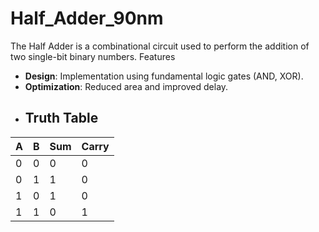 # Half_Adder_90nm
The Half Adder is a combinational circuit used to perform the addition of two single-bit binary numbers.
Features
- **Design**: Implementation using fundamental logic gates (AND, XOR).
- **Optimization**: Reduced area and improved delay.
- ## Truth Table
| A | B | Sum | Carry |
|---|---|-----|-------|
| 0 | 0 |  0  |   0   |
| 0 | 1 |  1  |   0   |
| 1 | 0 |  1  |   0   |
| 1 | 1 |  0  |   1   |
